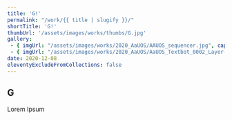 ```yaml
---
title: 'G!'
permalink: "/work/{{ title | slugify }}/"
shortTitle: 'G!'
thumbUrl: '/assets/images/works/thumbs/G.jpg'
gallery:
 - { imgUrl: "/assets/images/works/2020_AaUOS/AAUOS_sequencer.jpg", caption: "" }
 - { imgUrl: "/assets/images/works/2020_AaUOS/AaUOS_Textbot_0002_Layer-20.jpg", caption: "" }
date: 2020-12-08
eleventyExcludeFromCollections: false
---
```



<div class="Grid Grid--gutters Grid--full large-Grid--fit">
  <div class="Grid-cell">
    <div class='headerGroup'>
      <h2>G</h2>
      <p>Lorem Ipsum</p>
    </div>
  </div>
</div>